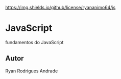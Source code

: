 https://img.shields.io/github/license/ryananimo64/js


# JavaScript
fundamentos do JavaScript
## Autor
Ryan Rodrigues Andrade
